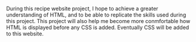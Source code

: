 During this recipe website project, I hope to achieve a greater understanding of HTML, and to be able to replicate the skills used during this project. This project will also help me become more conmfortable how HTML is displayed before any CSS is added. Eventually CSS will be added to this website.